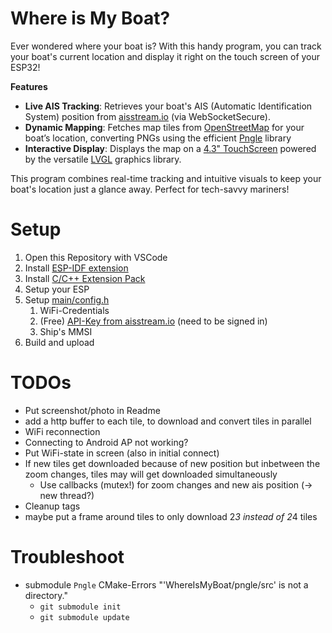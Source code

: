 # Where is My Boat?
Ever wondered where your boat is? With this handy program, you can track your boat's current location and display it right on the touch screen of your ESP32!

**Features**

* **Live AIS Tracking**: Retrieves your boat's AIS (Automatic Identification System) position from [aisstream.io](https://aisstream.io/) (via WebSocketSecure).
* **Dynamic Mapping**: Fetches map tiles from  [OpenStreetMap](https://www.openstreetmap.org) for your boat’s location, converting PNGs using the efficient [Pngle](https://github.com/kikuchan/pngle) library
* **Interactive Display**: Displays the map on a  [4.3" TouchScreen](https://www.waveshare.com/esp32-s3-touch-lcd-4.3.htm) powered by the versatile [LVGL](https://lvgl.io/) graphics library.

This program combines real-time tracking and intuitive visuals to keep your boat's location just a glance away. Perfect for tech-savvy mariners!

# Setup

1. Open this Repository with VSCode
2. Install [ESP-IDF extension](https://marketplace.visualstudio.com/items?itemName=espressif.esp-idf-extension)
3. Install [C/C++ Extension Pack](https://marketplace.visualstudio.com/items?itemName=ms-vscode.cpptools-extension-pack)
4. Setup your ESP
5. Setup [main/config.h](main/config.h)
    1. WiFi-Credentials
    2. (Free) [API-Key from aisstream.io](https://aisstream.io/apikeys) (need to be signed in)
    3. Ship's MMSI
5. Build and upload

# TODOs

* Put screenshot/photo in Readme
* add a http buffer to each tile, to download and convert tiles in parallel
* WiFi reconnection
* Connecting to Android AP not working?
* Put WiFi-state in screen (also in initial connect)
* If new tiles get downloaded because of new position but inbetween the zoom changes, tiles may will get downloaded simultaneously
    * Use callbacks (mutex!) for zoom changes and new ais position (-> new thread?)
* Cleanup tags
* maybe put a frame around tiles to only download 2*3 instead of 2*4 tiles

# Troubleshoot
* submodule `Pngle` CMake-Errors "'WhereIsMyBoat/pngle/src' is not a directory."
    * `git submodule init`
    * `git submodule update`
